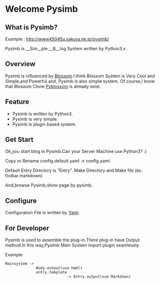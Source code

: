Welcome Pysimb
==============

What is Pysimb?
---------------

 Example : http://www45045u.sakura.ne.jp/pysimb/

 Pysimb is __Sim__ple __B__log System written by Python3.x .

Overview
--------

 Pysimb is influenced by [Blosxom](http://www.blosxom.com/).I think Blosxom System is Very Cool and Simple,and Powerful.and, Pysimb is also simple system.
 Of course,I know that Blosxom Clone [Pyblosxom](http://pyblosxom.bluesock.org/) is already exist.


Feature
-------

* Pysimb is written by Python3.
* Pysimb is very simple.
* Pysimb is plugin based system.

Get Start
---------

 Ok,you start blog in Pysimb.Can your Server Machine use Python3? :) 

 Copy or Rename config.default.yaml -> config.yaml.

 Default Entry Directory is "Entry". Make Directory and Make file (ex. foobar.markdown)

 And,browse Pysimb,show page by pysimb. 

Configure
---------

 Configuration File is written by [Yaml](http://yaml.org/).

For Developer
-------------

 Pysimb is used to assemble the plug-in.There plug-in have Output method.In this way,Pysimb Main System import plugin seamlessly.

 Example

    Mainsystem ->
                  Body.output(use Haml)
                  entry.templete
                                -> Entry.output(use Markdown)
